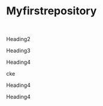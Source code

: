 # Myfirstrepository
<br>
<p>Heading2</p>
<p>Heading3</p>
<p>Heading4</p>cke
<p>Heading4</p>
<p>Heading4</p>
